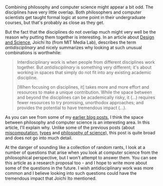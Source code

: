 Combining philosophy and computer science might appear a bit odd. The disciplines have very little
overlap. Both philosophers and computer scientists get taught formal logic at some point in their
undergraduate courses, but that's probably as close as they get.

But the fact that the disciplines do not overlap much might very well be the reason why putting them
together is interesting. In an article about [Design and Science](http://jods.mitpress.mit.edu/pub/designandscience),
Joichi Ito (from MIT Media Lab), describes the term _antidisciplinary_ and nicely
summarizes why looking at such unusual combinations is worthwhile:

> Interdisciplinary work is when people from different disciplines work together. But
> *antidisciplinary* is something very different; it's about working in spaces that
> simply do not fit into any existing academic discipline.
>
> [When focusing on disciplines, it] takes more and more effort and resources to make a
> unique contribution. While the space between and beyond the disciplines can be academically
> risky, it (...) requires fewer resources to try promising, unorthodox
> approaches; and provides the potential to have tremendous impact (...).

As you can see from some of my [earlier blog posts](http://tomasp.net/blog/tag/philosophy/),
I think the space between philosophy and computer science is an interesting area. In this article,
I'll explain why. Unlike some of the previous posts (about [miscomputation](http://tomasp.net/blog/2015/failures/index.html),
[types](http://tomasp.net/blog/2015/against-types/index.html) and [philosophy of
science](http://tomasp.net/blog/2014/philosophy-pl/index.html)), this post is quite broad and
does not go into much detail.

At the danger of sounding like a collection of random rants, I look at a number of
questions that arise when you look at computer science from the philosophical perspective,
but I won't attempt to answer them. You can see this article as a research proposal too -
and I hope to write more about some of the questions in the future.
I wish antidisciplinary work was more common and I believe looking
into such questions could have the tremendous impact that Joichi Ito mentioned.
